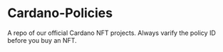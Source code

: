 # Cardano-Policies
A repo of our official Cardano NFT projects. Always varify the policy ID before you buy an NFT.
